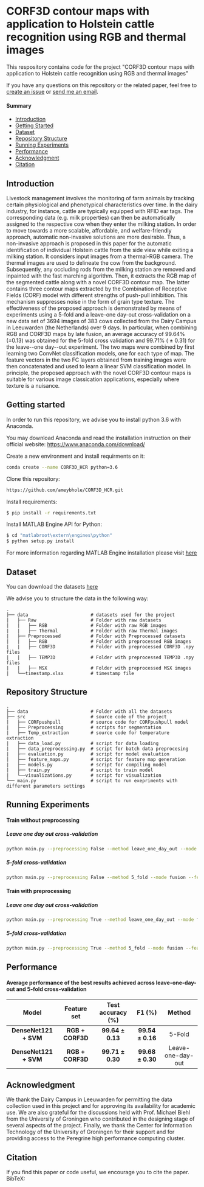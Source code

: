 # CORF3D contour maps with application to Holstein cattle recognition using RGB and thermal images

This respository contains code for the project "CORF3D contour maps with application to Holstein cattle recognition using RGB and thermal images"

If you have any questions on this repository or the related paper, feel free to [create an issue](https://github.com/ameybhole/CORF3D_HCR/issues/new) or [send me an email](amey.bhole77@gmail.com).
#### Summary

* [Introduction](#Introduction)
* [Getting Started](#Getting-started)
* [Dataset](#Dataset)
* [Repository Structure](#Repository-Structure)
* [Running Experiments](#Running-Experiments)
* [Performance](#Performance)
* [Acknowledgment](#Acknowledgment)
* [Citation](#Citation) 

## Introduction

Livestock management involves the monitoring of farm animals by tracking certain physiological and phenotypical characteristics over time. In the dairy industry, for instance, cattle are typically equipped with RFID ear tags. The corresponding data (e.g. milk properties) can then be automatically assigned to the respective cow when they enter the milking station. In order to move towards a more scalable, affordable, and welfare-friendly approach, automatic non-invasive solutions are more desirable. Thus, a non-invasive approach is proposed in this paper for the automatic identification of individual Holstein cattle from the side view while exiting a milking station. It considers input images from a thermal-RGB camera. The thermal images are used to delineate the cow from the background. Subsequently, any occluding rods from the milking station are removed and inpainted with the fast marching algorithm. Then, it extracts the RGB map of the segmented cattle along with a novel CORF3D contour map. The latter contains three contour maps extracted by the Combination of Receptive Fields (CORF) model with different strengths of push-pull inhibition. This mechanism suppresses noise in the form of grain type texture. The effectiveness of the proposed approach is demonstrated by means of experiments using a 5-fold and a leave-one day-out cross-validation on a new data set of 3694 images of 383 cows collected from the Dairy Campus in Leeuwarden (the Netherlands) over 9 days. In particular, when combining RGB and CORF3D maps by late fusion, an average accuracy of 99.64% (±0.13) was obtained for the 5-fold cross validation and 99.71% ( ± 0.31) for the leave--one day--out experiment. The two maps were combined by first learning two ConvNet classification models, one for each type of map. The feature vectors in the two FC layers obtained from training images were then concatenated and used to learn a
linear SVM classification model. In principle, the proposed approach with the novel CORF3D contour maps is suitable for various image classication applications, especially where texture is a nuisance.

## Getting started

In order to run this repository, we advise you to install python 3.6 with Anaconda.

You may download Anaconda and read the installation instruction on their official website:
<https://www.anaconda.com/download/>

Create a new environment and install requirments on it:

```bash
conda create --name CORF3D_HCR python=3.6
```

Clone this repository:

```bash
https://github.com/ameybhole/CORF3D_HCR.git 
```

Install requirements:

```bash
$ pip install -r requirements.txt
```

Install MATLAB Engine API for Python:

```bash
$ cd "matlabroot\extern\engines\python"
$ python setup.py install
```
For more information regarding MATLAB Engine installation please visit [here](https://www.mathworks.com/help/matlab/matlab_external/install-the-matlab-engine-for-python.html)

## Dataset

You can download the datasets [here](https://dataverse.nl/dataset.xhtml?persistentId=doi:10.34894/7M108F)

We advise you to structure the data in the following way:

```
.
├── data                       # datasets used for the project 
|   ├── Raw                    # Folder with raw datasets
|   |   ├── RGB                # Folder with raw RGB images
|   |   ├── Thermal            # Folder with raw Thermal images 
|   ├── Preprocessed           # Folder with Preprocessed datasets
|   |   ├── RGB                # Folder with preprocessed RGB images
|   |   ├── CORF3D             # Folder with preprocessed CORF3D .npy files 
|   |   ├── TEMP3D             # Folder with preprocessed TEMP3D .npy files   
|   |   ├── MSX                # Folder with preprocessed MSX images
|   └──timestamp.xlsx          # timestamp file
```

## Repository Structure

```
.
├── data                       # Folder with all the datasets
├── src                        # source code of the project 
|   ├── CORFpushpull           # source code for CORFpushpull model
|   ├── Preprocessing          # scripts for segmentation
|   ├── Temp_extraction        # source code for temperature extraction 
|   ├── data_load.py           # script for data loading
|   ├── data_preprocessing.py  # script for batch data preprocesing
|   ├── evaluation.py          # script for model evaluation 
|   ├── feature_maps.py        # script for feature map generation   
|   ├── models.py              # script for compiling model
|   ├── train.py               # script to train model
|   └──visualizations.py       # script for visualization
└── main.py                    # script to run exepriments with different parameters settings
```

## Running Experiments

#### Train without preprocessing

##### Leave one day out cross-validation

```Bash
python main.py --preprocessing False --method leave_one_day_out --mode fusion --feature_map_1 RGB --feature_map_2 CORF3D --dataset_1 [path to dataset 1] --dataset_2 [path to dataset 2] --num_epochs 15 --resize 224 --batch_size 32 --classes 383 --trainable True --include_top False --model densenet121 
```
##### 5-fold cross-validation

```Bash
python main.py --preprocessing False --method 5_fold --mode fusion --feature_map_1 RGB --feature_map_2 CORF3D --dataset_1 [path to dataset 1] --dataset_2 [path to dataset 2] --num_epochs 15 --resize 224 --batch_size 32 --classes 383 --trainable True --include_top False --learning_rate 0.0005 --model densenet121 
```

#### Train with preprocessing

##### Leave one day out cross-validation

```Bash
python main.py --preprocessing True --method leave_one_day_out --mode fusion --feature_map_1 RGB --feature_map_2 CORF3D --dataset_1 [path to dataset 1] --dataset_2 [path to dataset 2] --num_epochs 15 --resize 224 --batch_size 32 --classes 383 --trainable True --include_top False --model densenet121 
```
##### 5-fold cross-validation

```Bash
python main.py --preprocessing True --method 5_fold --mode fusion --feature_map_1 RGB --feature_map_2 CORF3D --dataset_1 [path to dataset 1] --dataset_2 [path to dataset 2] --num_epochs 15 --resize 224 --batch_size 32 --classes 383 --trainable True --include_top False --learning_rate 0.0005 --model densenet121 
```

## Performance

#### Average performance of the best results achieved across leave-one-day-out and 5-fold cross-validation

| __Model__             | __Feature set__  | __Test accuracy__ (\%) | __F1__ (\%)          | __Method__ |
|:--------------------------:|:---------------------:|:---------------------------:|:-------------------------:|:-------------------------:|
| __DenseNet121 + SVM__      | __RGB + CORF3D__      | __99.64 ± 0.13__        | __99.54 ± 0.16__      | 5-Fold |
| __DenseNet121 + SVM__      | __RGB + CORF3D__      | __99.71 ± 0.30__        | __99.68 ± 0.30__      | Leave-one-day-out |

## Acknowledgment

We thank the Dairy Campus in Leeuwarden for permitting the data collection used in this project and for approving its availability for academic use. We are also grateful for the discussions held with Prof. Michael Biehl from the University of Groningen who contributed in the designing stage of several aspects of the project. Finally, we thank the Center for Information Technology of the University of Groningen for their support and for providing access to the Peregrine high performance computing cluster.

## Citation

If you find this paper or code useful, we encourage you to cite the paper. BibTeX:

